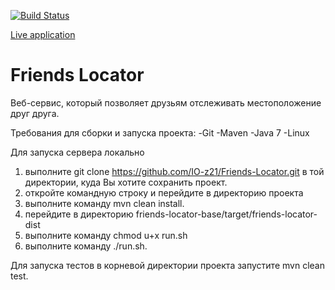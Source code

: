 [![Build Status](https://travis-ci.org/IO-z21/Friends-Locator.svg?branch=master)](https://travis-ci.org/IO-z21/Friends-Locator)

[Live application](http://friendslocator-romach.rhcloud.com/)

# Friends Locator

Веб-сервис, который позволяет друзьям отслеживать местоположение друг друга.

Требования для сборки и запуска проекта:
-Git
-Maven
-Java 7
-Linux

Для запуска сервера локально
1. выполните git clone https://github.com/IO-z21/Friends-Locator.git в той директории,
куда Вы хотите сохранить проект.
2. откройте командную строку и перейдите в директорию проекта
3. выполните команду mvn clean install.
4. перейдите в директорию friends-locator-base/target/friends-locator-dist
5. выполните команду chmod u+x run.sh
6. выполните команду  ./run.sh.

Для запуска тестов в корневой директории проекта запустите mvn clean test.